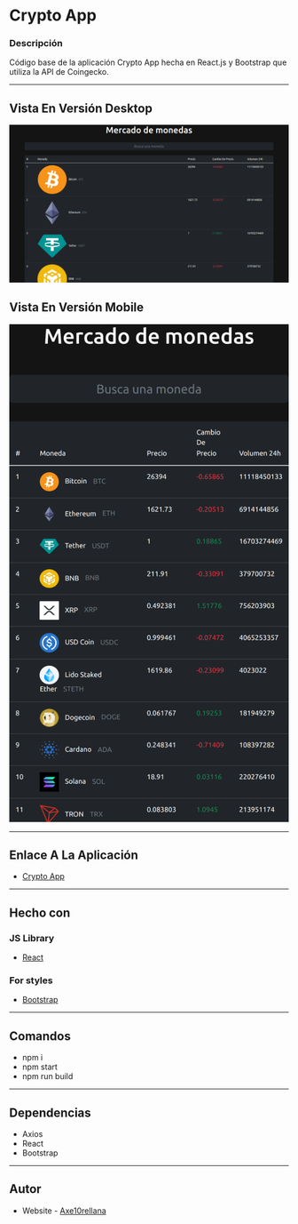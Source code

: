 # Crypto App

### Descripción

Código base de la aplicación Crypto App hecha en React.js y Bootstrap que utiliza la API de Coingecko.

---

## Vista En Versión Desktop

![Vista_En_Versión_Desktop](src/assets/design/desktop-design.jpg)

## Vista En Versión Mobile

![Vista_En_Versión_Mobile](src/assets/design/mobile-design.jpg)

---

## Enlace A La Aplicación

- [Crypto App](https://coingecko-api-crypto-app.netlify.app/)

---

## Hecho con

### JS Library

- [React](https://react.dev/)

### For styles

- [Bootstrap](https://getbootstrap.com/)

---

## Comandos

- npm i
- npm start
- npm run build

---

## Dependencias

- Axios
- React
- Bootstrap

---

## Autor

- Website - [Axe10rellana](https://axe10rellana.github.io/portafolio/portafolio/)
